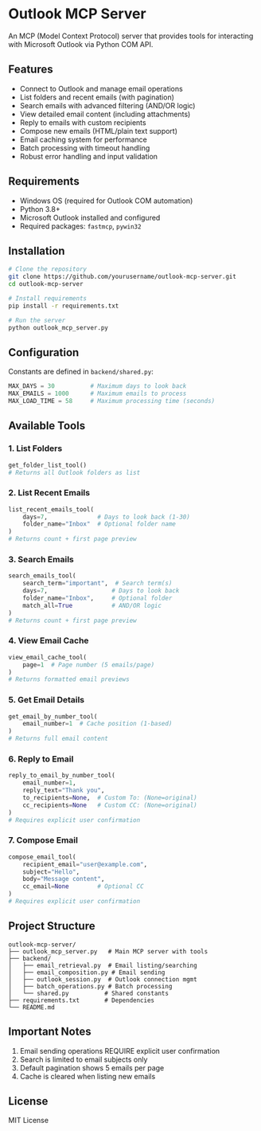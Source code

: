 # Outlook MCP Server

An MCP (Model Context Protocol) server that provides tools for interacting with Microsoft Outlook via Python COM API.

## Features

- Connect to Outlook and manage email operations
- List folders and recent emails (with pagination)
- Search emails with advanced filtering (AND/OR logic)
- View detailed email content (including attachments)
- Reply to emails with custom recipients
- Compose new emails (HTML/plain text support)
- Email caching system for performance
- Batch processing with timeout handling
- Robust error handling and input validation

## Requirements

- Windows OS (required for Outlook COM automation)
- Python 3.8+
- Microsoft Outlook installed and configured
- Required packages: `fastmcp`, `pywin32`

## Installation

```bash
# Clone the repository
git clone https://github.com/yourusername/outlook-mcp-server.git
cd outlook-mcp-server

# Install requirements
pip install -r requirements.txt

# Run the server
python outlook_mcp_server.py
```

## Configuration

Constants are defined in `backend/shared.py`:

```python
MAX_DAYS = 30          # Maximum days to look back
MAX_EMAILS = 1000      # Maximum emails to process  
MAX_LOAD_TIME = 58     # Maximum processing time (seconds)
```

## Available Tools

### 1. List Folders
```python
get_folder_list_tool()
# Returns all Outlook folders as list
```

### 2. List Recent Emails
```python
list_recent_emails_tool(
    days=7,              # Days to look back (1-30)
    folder_name="Inbox"  # Optional folder name
)
# Returns count + first page preview
```

### 3. Search Emails  
```python
search_emails_tool(
    search_term="important",  # Search term(s)
    days=7,                  # Days to look back
    folder_name="Inbox",     # Optional folder
    match_all=True           # AND/OR logic
)
# Returns count + first page preview
```

### 4. View Email Cache
```python 
view_email_cache_tool(
    page=1  # Page number (5 emails/page)
)
# Returns formatted email previews
```

### 5. Get Email Details
```python
get_email_by_number_tool(
    email_number=1  # Cache position (1-based)
)
# Returns full email content
```

### 6. Reply to Email
```python
reply_to_email_by_number_tool(
    email_number=1,
    reply_text="Thank you",
    to_recipients=None,  # Custom To: (None=original)
    cc_recipients=None   # Custom CC: (None=original) 
)
# Requires explicit user confirmation
```

### 7. Compose Email
```python
compose_email_tool(
    recipient_email="user@example.com",
    subject="Hello",
    body="Message content", 
    cc_email=None        # Optional CC
)
# Requires explicit user confirmation
```

## Project Structure

```
outlook-mcp-server/
├── outlook_mcp_server.py   # Main MCP server with tools
├── backend/
│   ├── email_retrieval.py  # Email listing/searching
│   ├── email_composition.py # Email sending
│   ├── outlook_session.py  # Outlook connection mgmt
│   ├── batch_operations.py # Batch processing
│   └── shared.py          # Shared constants
├── requirements.txt       # Dependencies
└── README.md
```

## Important Notes

1. Email sending operations REQUIRE explicit user confirmation
2. Search is limited to email subjects only
3. Default pagination shows 5 emails per page
4. Cache is cleared when listing new emails

## License

MIT License
